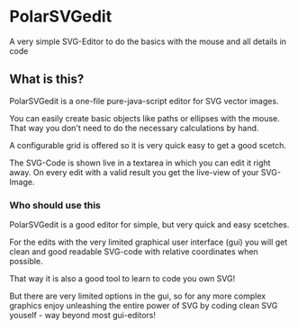 # PolarSVGedit
A very simple SVG-Editor to do the basics with the mouse and all details in code

## What is this?

PolarSVGedit is a one-file pure-java-script editor for SVG vector images.

You can easily create basic objects like paths or ellipses with the mouse. That way you don't need to do the necessary calculations by hand.

A configurable grid is offered so it is very quick easy to get a good scetch.

The SVG-Code is shown live in a textarea in which you can edit it right away. On every edit with a valid result you get the live-view of your SVG-Image.

### Who should use this

PolarSVGedit is a good editor for simple, but very quick and easy scetches.

For the edits with the very limited graphical user interface (gui) you will get clean and good readable SVG-code with relative coordinates when possible.

That way it is also a good tool to learn to code you own SVG!

But there are very limited options in the gui, so for any more complex graphics enjoy unleashing the entire power of SVG by coding clean SVG youself - way beyond most gui-editors!
